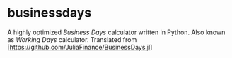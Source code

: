 # businessdays
A highly optimized *Business Days* calculator written in Python. Also known as *Working Days* calculator. Translated from [https://github.com/JuliaFinance/BusinessDays.jl] 
